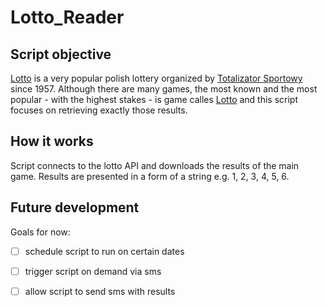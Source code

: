 # Lotto_Reader
## Script objective
[Lotto](https://pl.wikipedia.org/wiki/Lotto) is a very popular polish lottery organized by [Totalizator Sportowy](https://pl.wikipedia.org/wiki/Totalizator_Sportowy) since 1957. Although there are many games, the most known and the most popular - with the highest stakes - is game calles [Lotto](https://pl.wikipedia.org/wiki/Lotto_(gra_liczbowa)) and this script focuses on retrieving exactly those results.

## How it works
Script connects to the lotto API and downloads the results of the main game.
Results are presented in a form of a string e.g. 1, 2, 3, 4, 5, 6.

## Future development
Goals for now:
- [ ] schedule script to run on certain dates
- [ ] trigger script on demand via sms
- [ ] allow script to send sms with results

